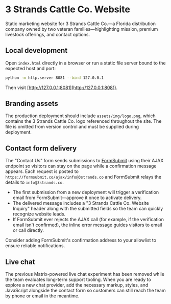 # 3 Strands Cattle Co. Website

Static marketing website for 3 Strands Cattle Co.—a Florida distribution company owned by two veteran families—highlighting mission, premium livestock offerings, and contact options.

## Local development

Open `index.html` directly in a browser or run a static file server bound to the expected host and port:

```bash
python -m http.server 8081 --bind 127.0.0.1
```

Then visit [http://127.0.0.1:8081](http://127.0.0.1:8081).

## Branding assets

The production deployment should include `assets/img/logo.png`, which contains the 3 Strands Cattle Co. logo referenced throughout the site. The file is omitted from version control and must be supplied during deployment.

## Contact form delivery

The "Contact Us" form sends submissions to [FormSubmit](https://formsubmit.co) using their AJAX endpoint so visitors can stay on the page while a confirmation message appears. Each request is posted to `https://formsubmit.co/ajax/info@3strands.co` and FormSubmit relays the details to `info@3strands.co`.

- The first submission from a new deployment will trigger a verification email from FormSubmit—approve it once to activate delivery.
- The delivered message includes a "3 Strands Cattle Co. Website Inquiry" header along with the submitted fields so the team can quickly recognize website leads.
- If FormSubmit ever rejects the AJAX call (for example, if the verification email isn't confirmed), the inline error message guides visitors to email or call directly.

Consider adding FormSubmit's confirmation address to your allowlist to ensure reliable notifications.

## Live chat

The previous Matrix-powered live chat experiment has been removed while the team evaluates long-term support tooling. When you are ready to explore a new chat provider, add the necessary markup, styles, and JavaScript alongside the contact form so customers can still reach the team by phone or email in the meantime.
